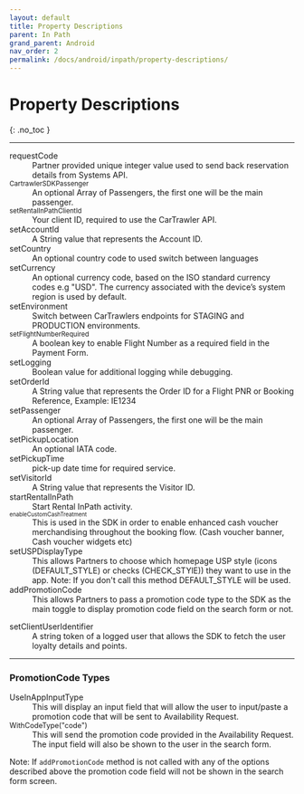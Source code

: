 ```yaml
---
layout: default
title: Property Descriptions
parent: In Path
grand_parent: Android
nav_order: 2
permalink: /docs/android/inpath/property-descriptions/
---
```


# Property Descriptions

{: .no_toc }

---

<dl>
<dt>requestCode</dt><dd>Partner provided unique integer value used to send back reservation details from Systems API.</dd>
<dt><small>CartrawlerSDKPassenger</small></dt><dd>An optional Array of Passengers, the first one will be the main passenger.</dd>
<dt><small>setRentalInPathClientId</small></dt><dd>Your client ID, required to use the CarTrawler API.</dd>
<dt>setAccountId</dt><dd>A String value that represents the Account ID.</dd>
<dt>setCountry</dt><dd>An optional country code to used switch between languages</dd>
<dt>setCurrency</dt><dd>An optional currency code, based on the ISO standard currency codes e.g "USD". The currency associated with the device’s system region is used by default.</dd>
<dt>setEnvironment</dt><dd>Switch between CarTrawlers endpoints for STAGING and PRODUCTION environments.</dd>
<dt><small>setFlightNumberRequired</small></dt><dd>A boolean key to enable Flight Number as a required field in the Payment Form.</dd>
<dt>setLogging</dt><dd>Boolean value for additional logging while debugging.</dd>
<dt>setOrderId</dt><dd>A String value that represents the Order ID for a Flight PNR or Booking Reference, Example: IE1234</dd>
<dt>setPassenger</dt><dd>An optional Array of Passengers, the first one will be the main passenger.</dd>
<dt>setPickupLocation</dt><dd>An optional IATA code.</dd>
<dt>setPickupTime</dt><dd>pick-up date time for required service.</dd>
<dt>setVisitorId</dt><dd>A String value that represents the Visitor ID.</dd>
<dt>startRentalInPath</dt><dd>Start Rental InPath activity.</dd>
<dt><span style="font-size:0.7em">enableCustomCashTreatment</span></dt><dd>This is used in the SDK in order to enable enhanced cash voucher merchandising throughout the booking flow. (Cash voucher banner, Cash voucher widgets etc)</dd>
<dt>setUSPDisplayType</dt><dd>This allows Partners to choose which homepage USP style (icons (DEFAULT_STYLE) or checks (CHECK_STYlE)) they want to use in the app. Note: If you don't call this method DEFAULT_STYLE will be used. </dd>
<dt>addPromotionCode</dt><dd>This allows Partners to pass a promotion code type to the SDK as the main toggle to display promotion code field on the search form or not.  </dd></dl>
<dt>setClientUserIdentifier</dt><dd>A string token of a logged user that allows the SDK to fetch the user loyalty details and points.</dd>

---

### PromotionCode Types ###

<dl>
<dt>UseInAppInputType</dt><dd>This will display an input field that will allow the user to input/paste a promotion code that will be sent to Availability Request.
</dd>
<dt><span style="font-size:0.9em">WithCodeType("code")</span></dt><dd>This will send the promotion code provided in the Availability Request. The input field will also be shown to the user in the search form.
</dd></dl>

Note: If ```addPromotionCode``` method is not called with any of the options described above the promotion code field will not be shown in the search form screen.



